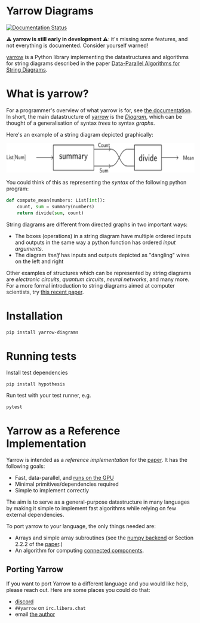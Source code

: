 # Yarrow Diagrams

[![Documentation Status](https://readthedocs.org/projects/yarrow-diagrams/badge/?version=latest)](https://yarrow-diagrams.readthedocs.io/en/latest/?badge=latest)

**⚠️ yarrow is still early in development ⚠️**: it's missing some features, and not everything is documented. Consider yourself warned!

[yarrow](https://yarrow.id) is a Python library implementing the datastructures
and algorithms for string diagrams described in the paper
[Data-Parallel Algorithms for String Diagrams][yarrow-paper].

# What is yarrow?

For a programmer's overview of what yarrow is for, see
[the documentation](https://yarrow-diagrams.readthedocs.io/).
In short, the main datastructure of [yarrow][yarrow] is the
[*Diagram*][diagram-docs], which can be thought of a generalisation of syntax
*trees* to syntax *graphs*.

[diagram-docs]: https://yarrow-diagrams.readthedocs.io/en/latest/_autosummary/yarrow.diagram.html

Here's an example of a string diagram depicted graphically:

<p align="center">
    <img src="./docs/source/mean-background.svg" style="height: 5rem;">
<p>

You could think of this as representing the *syntax* of the following python
program:

```py
def compute_mean(numbers: List[int]):
    count, sum = summary(numbers)
    return divide(sum, count)
```

String diagrams are different from directed graphs in two important ways:

- The boxes (operations) in a string diagram have multiple ordered inputs and outputs in the same way
  a python function has ordered *input arguments*.
- The diagram *itself* has inputs and outputs depicted as "dangling" wires on
  the left and right

Other examples of structures which can be represented by string diagrams are
*electronic circuits*, *quantum circuits*, *neural networks*, and many more.
For a more formal introduction to string diagrams aimed at computer scientists,
try [this recent paper](https://arxiv.org/abs/2305.08768).

# Installation

    pip install yarrow-diagrams

# Running tests

Install test dependencies

    pip install hypothesis

Run test with your test runner, e.g.

    pytest

# Yarrow as a Reference Implementation

Yarrow is intended as a *reference implementation* for the
[paper][yarrow-paper].
It has the following goals:

* Fast, data-parallel, and [runs on the GPU](./GPU_ACCELERATION.md)
* Minimal primitives/dependencies required
* Simple to implement correctly

The aim is to serve as a general-purpose datastructure in many languages
by making it simple to implement fast algorithms while relying
on few external dependencies.

To port yarrow to your language, the only things needed are:

* Arrays and simple array subroutines (see the [numpy backend](https://yarrow-diagrams.readthedocs.io/en/latest/_autosummary/_autosummary/yarrow.array.numpy.html#module-yarrow.array.numpy) or Section 2.2.2 of the [paper][yarrow-paper].)
* An algorithm for computing [connected components](https://en.wikipedia.org/wiki/Component_(graph_theory)#Algorithms).

## Porting Yarrow

If you want to port Yarrow to a different language and you would like help,
please reach out. Here are some places you could do that:

- [discord](https://discord.gg/GWhkmQgMn7)
- `##yarrow` on `irc.libera.chat`
- email [the author](https://statusfailed.com/about.html)

[yarrow-paper]: https://arxiv.org/abs/2305.01041
[yarrow]: https://yarrow.id
